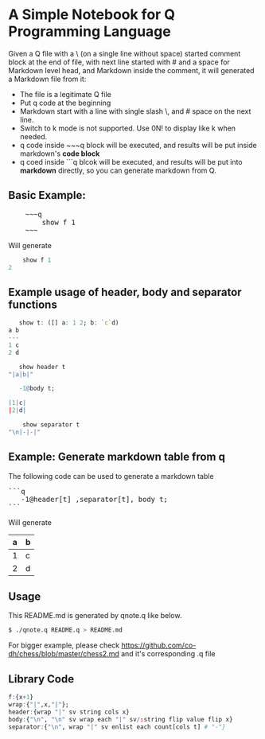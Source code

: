 # A Simple Notebook for Q Programming Language

Given a Q file with a \ (on a single line without space) started comment block at the end of file, with next line
started with # and a space for Markdown level head, and Markdown inside the comment, it will generated a Markdown file
from it:

* The file is a legitimate Q file
* Put q code at the beginning
* Markdown start with a line with single slash \\, and # space on the next line.
* Switch to k mode is not supported. Use 0N! to display like k when needed.
* q code inside ~~~q block will be executed, and results will be put inside markdown's **code block**
* q coed inside ```q blcok will be executed, and results will be put into **markdown** directly, so you
can generate markdown from Q.

## Basic Example:
<pre>
    ~~~q
        show f 1
    ~~~
</pre>
Will generate
~~~q
    show f 1
2
~~~

## Example usage of header, body and separator functions
~~~q
   show t: ([] a: 1 2; b: `c`d)
a b
---
1 c
2 d
~~~
~~~q
   show header t
"|a|b|"
~~~
~~~q
   -1@body t;

|1|c|
|2|d|
~~~
~~~q
    show separator t
"\n|-|-|"
~~~

## Example: Generate markdown table from q

The following code can be used to generate a markdown table
<pre>
```q
   -1@header[t] ,separator[t], body t;
```
</pre>
Will generate

|a|b|
|-|-|
|1|c|
|2|d|

## Usage
This README.md is generated by qnote.q like below.
    
```bash
$ ./qnote.q README.q > README.md
```
For bigger example, please check https://github.com/co-dh/chess/blob/master/chess2.md and it's corresponding .q file

## Library Code
~~~q
f:{x+1}
wrap:{"|",x,"|"};
header:{wrap "|" sv string cols x}
body:{"\n", "\n" sv wrap each "|" sv/:string flip value flip x}
separator:{"\n", wrap "|" sv enlist each count[cols t] # "-"}
~~~
[^1]: This file is generated by [qnote.q](https://github.com/co-dh/qnote)
